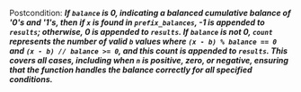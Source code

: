 Postcondition: ***If `balance` is 0, indicating a balanced cumulative balance of '0's and '1's, then if `x` is found in `prefix_balances`, -1 is appended to `results`; otherwise, 0 is appended to `results`. If `balance` is not 0, `count` represents the number of valid `b` values where `(x - b) % balance == 0` and `(x - b) // balance >= 0`, and this count is appended to `results`. This covers all cases, including when `n` is positive, zero, or negative, ensuring that the function handles the balance correctly for all specified conditions.***